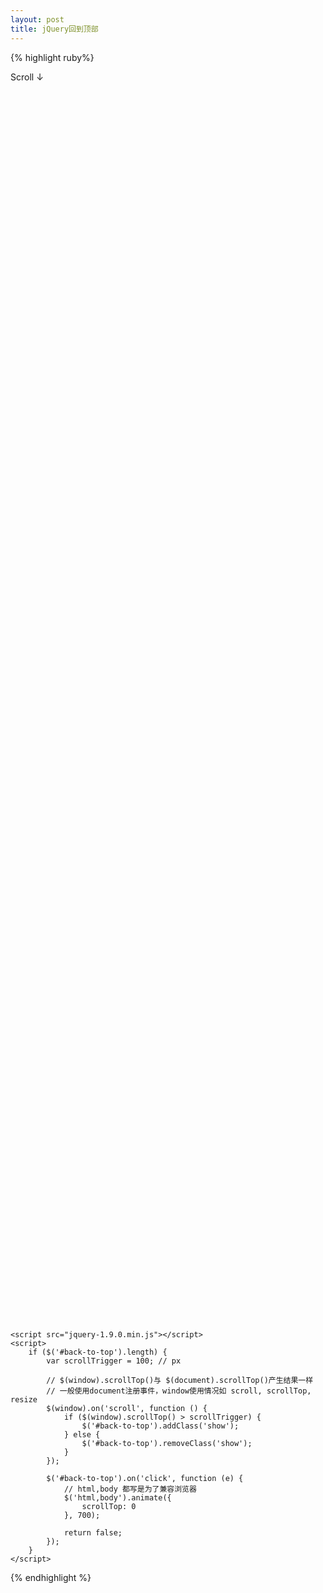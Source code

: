 ```yaml
---
layout: post
title: jQuery回到顶部
---
```



{% highlight ruby%}
<!DOCTYPE html>
<html>
<head>
    <meta charset="utf-8">
    <meta http-equiv="X-UA-Compatible" content="IE=edge">
    <title>Back to Top</title>
    <link rel="stylesheet" href="">
    <style>
        #content {
            height: 2000px;
        }
        #back-to-top.show {
            opacity: 1;
        }
        #back-to-top {
            position: fixed;
            bottom: 40px;
            right: 40px;
            z-index: 9999;
            width: 32px;
            height: 32px;
            text-align: center;
            line-height: 30px;
            background: #f5f5f5;
            color: #444;
            cursor: pointer;
            border-radius: 2px;
            text-decoration: none;
            opacity: 0;
            transition: opacity .2s ease-out;
            border: 1px solid #ddd;
        }
    </style>
</head>
<body>
    <div id="content">Scroll &darr;</div>
    <a href="#" id="back-to-top" title="Back to top">&uarr;</a>

    <script src="jquery-1.9.0.min.js"></script>
    <script>
        if ($('#back-to-top').length) {
            var scrollTrigger = 100; // px

            // $(window).scrollTop()与 $(document).scrollTop()产生结果一样
            // 一般使用document注册事件，window使用情况如 scroll, scrollTop, resize
            $(window).on('scroll', function () {
                if ($(window).scrollTop() > scrollTrigger) {
                    $('#back-to-top').addClass('show');
                } else {
                    $('#back-to-top').removeClass('show');
                }
            });

            $('#back-to-top').on('click', function (e) {
                // html,body 都写是为了兼容浏览器
                $('html,body').animate({
                    scrollTop: 0
                }, 700);

                return false;
            });
        }
    </script>
</body>
</html>

{% endhighlight %}